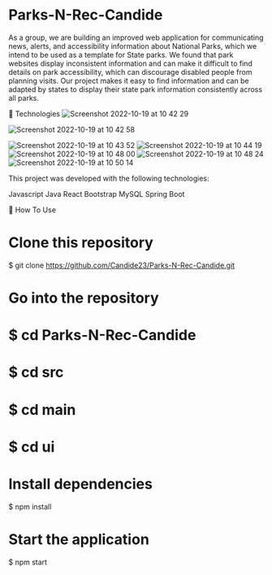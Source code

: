 # Parks-N-Rec-Candide

As a group, we are building an improved web application for communicating news, alerts, and accessibility information about National Parks, which we intend to be used as a template for State parks. We found that park websites display inconsistent information and can make it difficult to find details on park accessibility, which can discourage disabled people from planning visits. Our project makes it easy to find information and can be adapted by states to display their state park information consistently across all parks. 

🚀 Technologies
![Screenshot 2022-10-19 at 10 42 29](https://user-images.githubusercontent.com/89795037/196739609-783939b6-9dac-4386-a817-963088a853c3.png)

![Screenshot 2022-10-19 at 10 42 58](https://user-images.githubusercontent.com/89795037/196739713-5323c6a8-a437-4656-8512-9a21c83d68f4.png)

![Screenshot 2022-10-19 at 10 43 52](https://user-images.githubusercontent.com/89795037/196739929-52514234-d674-49ab-9e77-a75487a3a046.png)
![Screenshot 2022-10-19 at 10 44 19](https://user-images.githubusercontent.com/89795037/196740068-da2fdadd-7fbf-408f-809f-cbbece44da86.png)
![Screenshot 2022-10-19 at 10 48 00](https://user-images.githubusercontent.com/89795037/196741000-21cd8e4e-8343-4f42-ae67-eaa73e058491.png)
![Screenshot 2022-10-19 at 10 48 24](https://user-images.githubusercontent.com/89795037/196741094-6f0935d1-5ee8-40cf-ac6d-50d16efebe9f.png)
![Screenshot 2022-10-19 at 10 50 14](https://user-images.githubusercontent.com/89795037/196741555-1f23f9c1-ac74-4691-9df5-96d34bab6b1e.png)


This project was developed with the following technologies:


Javascript
Java
React
Bootstrap
MySQL
Spring Boot

📘 How To Use

# Clone this repository
$ git clone https://github.com/Candide23/Parks-N-Rec-Candide.git

# Go into the repository
# $ cd Parks-N-Rec-Candide
# $ cd src
# $ cd main
# $ cd ui

# Install dependencies
$ npm install


# Start the application
$ npm start


